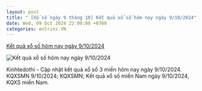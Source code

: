 ```yaml
---
layout: post
title: " [Xổ số ngày 9 tháng 10] Kết quả xổ số hôm nay ngày 9/10/2024"
date: Wed, 09 Oct 2024 22:00:00 +0700
categories: entries VN
---
```

[Kết quả xổ số hôm nay ngày 9/10/2024](https://kinhtedothi.vn/ket-qua-xo-so-hom-nay-ngay-9-10-2024.html)

![Kết quả xổ số hôm nay ngày 9/10/2024](https://static.kinhtedothi.vn/images/upload//2024/10/04/www-kinhtedothi-vn.gif)

Kinhtedothi - Cập nhật kết quả xổ số 3 miền hôm nay ngày 9/10/2024. KQXSMN 9/10/2024; KQXSMN; Kết quả xổ số miền Nam ngày 9/10/2024, KQXS miền Nam.

